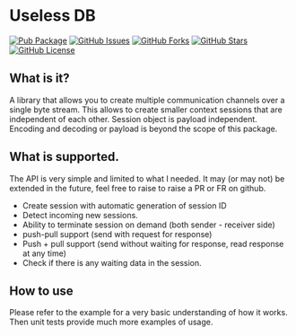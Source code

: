 # Useless DB

[![Pub Package](https://img.shields.io/pub/v/sessionful.svg)](https://pub.dev/packages/sessionful)
[![GitHub Issues](https://img.shields.io/github/issues/TheTosters/sessionful.svg)](https://github.com/TheTosters/sessionful/issues)
[![GitHub Forks](https://img.shields.io/github/forks/TheTosters/sessionful.svg)](https://github.com/TheTosters/sessionful/network)
[![GitHub Stars](https://img.shields.io/github/stars/TheTosters/sessionful.svg)](https://github.com/TheTosters/sessionful/stargazers)
[![GitHub License](https://img.shields.io/badge/license-MIT-blue.svg)](https://github.com/TheTosters/sessionful/blob/master/LICENSE)

## What is it?

A library that allows you to create multiple communication channels over a single byte stream. This
allows to create smaller context sessions that are independent of each other. Session object is
payload independent. Encoding and decoding or payload is beyond the scope of this package.

## What is supported.

The API is very simple and limited to what I needed. It may (or may not) be extended in the future,
feel free to raise to raise a PR or FR on github.

- Create session with automatic generation of session ID
- Detect incoming new sessions.
- Ability to terminate session on demand (both sender - receiver side)
- push-pull support (send with request for response)
- Push + pull support (send without waiting for response, read response at any time)
- Check if there is any waiting data in the session.

## How to use

Please refer to the example for a very basic understanding of how it works. Then unit tests provide
much more examples of usage.